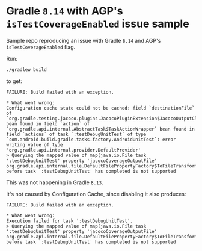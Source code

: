 # Gradle `8.14` with AGP's `isTestCoverageEnabled` issue sample
Sample repo reproducing an issue with Gradle `8.14` and AGP's `isTestCoverageEnabled` flag.

Run:
```bash
./gradlew build
```
to get:
```
FAILURE: Build failed with an exception.

* What went wrong:
Configuration cache state could not be cached: field `destinationFile` of `org.gradle.testing.jacoco.plugins.JacocoPluginExtension$JacocoOutputCleanupTestTaskAction` bean found in field `action` of `org.gradle.api.internal.AbstractTask$TaskActionWrapper` bean found in field `actions` of task `:testDebugUnitTest` of type `com.android.build.gradle.tasks.factory.AndroidUnitTest`: error writing value of type 'org.gradle.api.internal.provider.DefaultProvider'
> Querying the mapped value of map(java.io.File task ':testDebugUnitTest' property 'jacocoCoverageOutputFile' org.gradle.api.internal.file.DefaultFilePropertyFactory$ToFileTransformer@fb2d8ff) before task ':testDebugUnitTest' has completed is not supported
```

This was not happening in Gradle `8.13`. 

It's not caused by Configuration Cache, since disabling it also produces:
```
FAILURE: Build failed with an exception.

* What went wrong:
Execution failed for task ':testDebugUnitTest'.
> Querying the mapped value of map(java.io.File task ':testDebugUnitTest' property 'jacocoCoverageOutputFile' org.gradle.api.internal.file.DefaultFilePropertyFactory$ToFileTransformer@3bb1e58d) before task ':testDebugUnitTest' has completed is not supported
```
